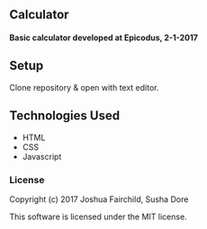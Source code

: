 ## Calculator

#### Basic calculator developed at Epicodus, 2-1-2017

## Setup
Clone repository & open with text editor.

## Technologies Used
* HTML
* CSS
* Javascript

### License
Copyright (c) 2017 Joshua Fairchild, Susha Dore

This software is licensed under the MIT license.

